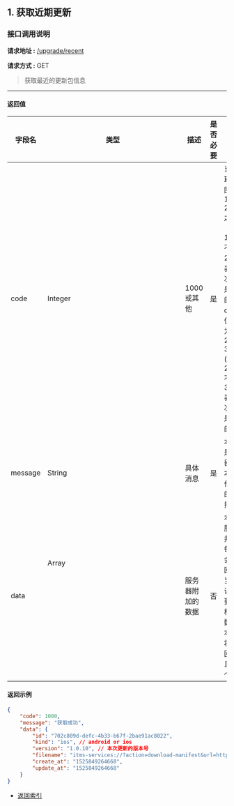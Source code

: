 ## 1. 获取近期更新

### 接口调用说明

__请求地址 :__ [/upgrade/recent](#)

__请求方式 :__ GET

> 获取最近的更新包信息

--------------------------------------


#### 返回值

|字段名|类型|描述|是否必要|备注|
|-|-|-|-|-|
|code|Integer|1000 或其他|是|当code取值范围为 1000 - 2000 之间时（包含1000, 不包含2000）表示此次操作是成功的。当code取值范围为 2000 - 3000 (包含2000, 不包含3000)表示此次操作是失败的|
|message|String|具体消息|是|本字段是服务器对于本次操作结果的消息描述|
|data|Array<Object>|服务器附加的数据|否|本字段服务器并不是每次都会返回，大当每次请求需要返回相应的数据时本字段将会返回，并且是一个数组|


#### 返回示例

```json
{
    "code": 1000,
    "message": "获取成功",
    "data": {
        "id": "702c809d-defc-4b33-b67f-2bae91ac8022",
        "kind": "ios", // android or ios
        "version": "1.0.10", // 本次更新的版本号
        "filename": "itms-services://?action=download-manifest&url=http://mubjfgsgh.mubj-fxb.com/api/upgrade/ios>", // 更新的地址， 
        "create_at": "1525849264668",
        "update_at": "1525849264668"
    }
}

```



* [返回索引](../readme.md)
